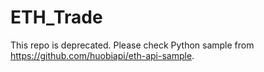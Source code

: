 # ETH_Trade

This repo is deprecated. Please check Python sample from https://github.com/huobiapi/eth-api-sample.
